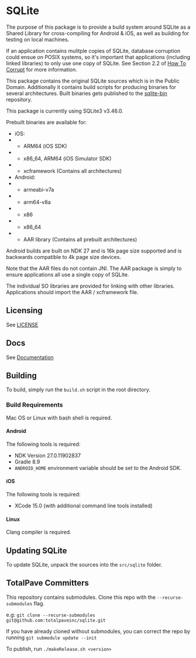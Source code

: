 
# SQLite

The purpose of this package is to provide a build system around SQLite as a Shared Library for cross-compiling for Android & iOS, as well as building for testing on local machines.

If an application contains mulitple copies of SQLite, database corruption could ensue on POSIX systems, so it's important that applications (including linked libraries) to only use one copy of SQLite. See Section 2.2 of [How To Corrupt](https://www.sqlite.org/howtocorrupt.html) for more information.

This package contains the original SQLite sources which is in the Public Domain. Additionally it contains build scripts for producing binaries for several architectures. Built binaries gets published to the [sqlite-bin](https://github.com/totalpaveinc/sqlite-bin) repository.

This package is currently using SQLite3 v3.46.0.

Prebuilt binaries are available for:
- iOS:
- - ARM64 (iOS SDK)
- - x86_64, ARM64 (iOS Simulator SDK)
- - xcframework (Contains all architectures)
- Android:
- - armeabi-v7a
- - arm64-v8a
- - x86
- - x86_64
- - AAR library (Contains all prebuilt architectures)

Android builds are built on NDK 27 and is 16k page size supported and is backwards compatible to 4k page size devices.

Note that the AAR files do not contain JNI. The AAR package is simply to ensure applications all use a single copy of SQLite.

The individual SO libraries are provided for linking with other libraries. Applications should import the AAR / xcframework file.

## Licensing

See [LICENSE](./LICENSE)

## Docs

See [Documentation](./docs.md)

## Building

To build, simply run the `build.sh` script in the root directory.

### Build Requirements

Mac OS or Linux with bash shell is required.

#### Android

The following tools is required:
- NDK Version 27.0.11902837
- Gradle 8.9
- `ANDROID_HOME` environment variable should be set to the Android SDK.

#### iOS

The following tools is required:
- XCode 15.0 (with additional command line tools installed)

#### Linux

Clang compiler is required.

## Updating SQLite

To update SQLite, unpack the sources into the `src/sqlite` folder.

## TotalPave Committers

This repository contains submodules. Clone this repo with the `--recurse-submodules` flag.

e.g: `git clone --recurse-submodules git@github.com:totalpaveinc/sqlite.git`

If you have already cloned without submodules, you can correct the repo by running `git submodule update --init`

To publish, run `./makeRelease.sh <version>`
